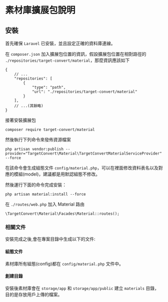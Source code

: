 # 素材庫擴展包說明

## 安裝

首先確保 `Laravel` 已安裝，並且設定正確的資料庫連線。

在 `composer.json` 加入擴展包位置的資訊，假設擴展包位置在相對路徑的 `./repositories/target-convert/material`，那麼資訊應該如下

```
{
    // ...
    "repositories": [
        {
            "type": "path",
            "url": "./repositories/target-convert/material"
        }
    ],
    // ...(其餘略)
}
```

接著安裝擴展包

```
composer require target-convert/material
```

然後執行下列命令來發佈資源檔案

```
php artisan vendor:publish --provider="TargetConvert\Material\TargetConvertMaterialServiceProvider" --force
```

在該命令會生成組態文件 `config/material.php`，可以在裡面修改資料表名以及對應的模組(model)，建議都是用默認組態不修改。

然後運行下面的命令完成安裝：

```
php artisan material:install --force
```

在 `./routes/web.php` 加入 Material 路由

```
\TargetConvert\Material\Facades\Material::routes();
```

### 相關文件

安裝完成之後,會在專案目錄中生成以下的文件:

#### 組態文件

素材庫所有組態(config)都在 `config/material.php` 文件中。

#### 創建目錄

安裝後素材庫會在 `storage/app` 和 `storage/app/public` 建立 `materials` 目錄，目的是存放用戶上傳的檔案。


